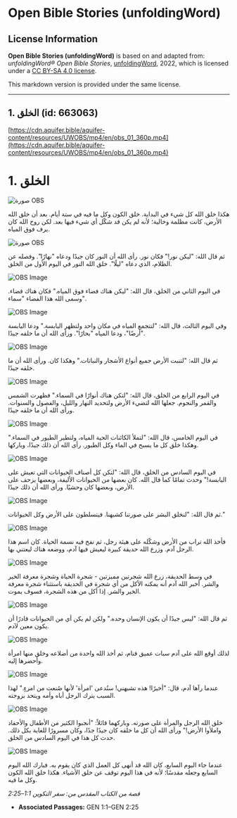 # Open Bible Stories (unfoldingWord)

## License Information

**Open Bible Stories (unfoldingWord)** is based on and adapted from: _unfoldingWord® Open Bible Stories_, [unfoldingWord](https://unfoldingword.org/utw), 2022, which is licensed under a [CC BY-SA 4.0 license](https://creativecommons.org/licenses/by-sa/4.0/legalcode.en).

This markdown version is provided under the same license.



--------------------------------

## 1. الخلق (id: 663063)

[https://cdn.aquifer.bible/aquifer-content/resources/UWOBS/mp4/en/obs_01_360p.mp4](https://cdn.aquifer.bible/aquifer-content/resources/UWOBS/mp4/en/obs_01_360p.mp4)

1\. الخلق
=========

![صورة OBS](https://cdn.aquifer.bible/aquifer-content/resources/UWOBS/jpg/360px/obs-en-01-01.jpg)

هكذا خلق الله كل شيء في البداية. خلق الكون وكل ما فيه في ستة أيام. بعد أن خلق الله الأرض، كانت مظلمة وخالية؛ لأنه لم يكن قد شكّل أي شيء فيها بعد. لكن روح الله كان يرف فوق المياه.

![صورة OBS](https://cdn.aquifer.bible/aquifer-content/resources/UWOBS/jpg/360px/obs-en-01-02.jpg)

ثم قال الله: "ليكن نور!" فكان نور. رأى الله أن النور كان جيدًا ودعاه "نهارًا". وفصله عن الظلام، الذي دعاه "ليلًا". خلق الله النور في اليوم الأول من الخلق.

![OBS Image](https://cdn.aquifer.bible/aquifer-content/resources/UWOBS/jpg/360px/obs-en-01-03.jpg)

في اليوم الثاني من الخلق، قال الله: "ليكن هناك فضاء فوق المياه." فكان هناك فضاء. وسمى الله هذا الفضاء "سماء".

![OBS Image](https://cdn.aquifer.bible/aquifer-content/resources/UWOBS/jpg/360px/obs-en-01-04.jpg)

وفي اليوم الثالث، قال الله: "لتتجمع المياه في مكان واحد ولتظهر اليابسة." ودعا اليابسة "أرضًا"، ودعا المياه "بحارًا". ورأى الله أن ما خلقه جيدًا.

![OBS Image](https://cdn.aquifer.bible/aquifer-content/resources/UWOBS/jpg/360px/obs-en-01-05.jpg)

ثم قال الله: "لتنبت الأرض جميع أنواع الأشجار والنباتات." وهكذا كان. ورأى الله أن ما خلقه جيدًا.

![OBS Image](https://cdn.aquifer.bible/aquifer-content/resources/UWOBS/jpg/360px/obs-en-01-06.jpg)

في اليوم الرابع من الخلق، قال الله: "لتكن هناك أنوارًا في السماء." فظهرت الشمس والقمر والنجوم. جعلها الله لتضيء الأرض ولتحديد النهار والليل، والفصول والسنوات. ورأى الله أن ما خلقه جيدًا.

![OBS Image](https://cdn.aquifer.bible/aquifer-content/resources/UWOBS/jpg/360px/obs-en-01-07.jpg)

في اليوم الخامس، قال الله: "لتملأ الكائنات الحية المياه، ولتطير الطيور في السماء." وهكذا خلق كل ما يسبح في الماء وكل الطيور. رأى الله أن ذلك جيدًا، وباركها.

![OBS Image](https://cdn.aquifer.bible/aquifer-content/resources/UWOBS/jpg/360px/obs-en-01-08.jpg)

في اليوم السادس من الخلق، قال الله: "لتكن كل أصناف الحيوانات التي تعيش على اليابسة!" وحدث تمامًا كما قال الله. كان بعضها من الحيوانات الأليفة، وبعضها يزحف على الأرض، وبعضها كان وحشيًا. ورأى الله أن ذلك جيدًا.

![OBS Image](https://cdn.aquifer.bible/aquifer-content/resources/UWOBS/jpg/360px/obs-en-01-09.jpg)

ثم قال الله: "لنخلق البشر على صورتنا كشبهنا. فيتسلطون على الأرض وكل الحيوانات."

![OBS Image](https://cdn.aquifer.bible/aquifer-content/resources/UWOBS/jpg/360px/obs-en-01-10.jpg)

فأخذ الله تراب من الأرض وشكّله على هيئة رجل، ثم نفخ فيه نسمة الحياة. كان اسم هذا الرجل آدم. وزرع الله حديقة كبيرة ليعيش فيها آدم، ووضعه هناك ليعتني بها.

![OBS Image](https://cdn.aquifer.bible/aquifer-content/resources/UWOBS/jpg/360px/obs-en-01-11.jpg)

في وسط الحديقة، زرع الله شجرتين مميزتين \- شجرة الحياة وشجرة معرفة الخير والشر. أخبر الله آدم أنه يمكنه الأكل من أي شجرة في الحديقة باستثناء شجرة معرفة الخير والشر. إذا أكل من هذه الشجرة، فسوف يموت.

![OBS Image](https://cdn.aquifer.bible/aquifer-content/resources/UWOBS/jpg/360px/obs-en-01-12.jpg)

ثم قال الله: "ليس جيدًا أن يكون الإنسان وحده." ولكن لم يكن أي من الحيوانات قادرًا أن يكون معين لآدم.

![OBS Image](https://cdn.aquifer.bible/aquifer-content/resources/UWOBS/jpg/360px/obs-en-01-13.jpg)

لذلك أوقع الله على آدم سبات عميق فنام، ثم أخذ الله واحدة من أضلاعه وخلق منها امرأة وأحضرها إليه.

![OBS Image](https://cdn.aquifer.bible/aquifer-content/resources/UWOBS/jpg/360px/obs-en-01-14.jpg)

عندما رآها آدم، قال: "أخيرًا! هذه تشبهني! ستُدعى 'امرأة' لأنها صُنعت من امرءٍ." لهذا السبب يترك الرجل أباه وأمه ويتحد بزوجته.

![OBS Image](https://cdn.aquifer.bible/aquifer-content/resources/UWOBS/jpg/360px/obs-en-01-15.jpg)

خلق الله الرجل والمرأة على صورته. وباركهما قائلاً: "أنجبوا الكثير من الأطفال والأحفاد واملأوا الأرض!" ورأى الله أن كل ما خلقه كان جيدًا جدًا، وكان مسرورًا للغاية بكل ذلك. حدث كل هذا في اليوم السادس من الخلق.

![OBS Image](https://cdn.aquifer.bible/aquifer-content/resources/UWOBS/jpg/360px/obs-en-01-16.jpg)

عندما جاء اليوم السابع، كان الله قد أنهى كل العمل الذي كان يقوم به. فبارك الله اليوم السابع وجعله مقدسًا؛ لأنه في هذا اليوم توقف عن خلق الأشياء. هكذا خلق الله الكون وكل ما فيه.

*قصة من الكتاب المقدس من: سفر التكوين 1:1–2:25*

* **Associated Passages:** GEN 1:1–GEN 2:25

